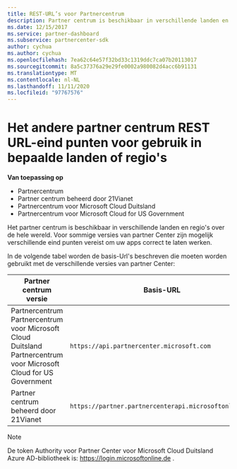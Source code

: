 ```yaml
---
title: REST-URL’s voor Partnercentrum
description: Partner centrum is beschikbaar in verschillende landen en regio's. Meer informatie over de eind punten van het partner centrum en basis REST-Url's die uw apps moeten gebruiken om correct te werken.
ms.date: 12/15/2017
ms.service: partner-dashboard
ms.subservice: partnercenter-sdk
author: cychua
ms.author: cychua
ms.openlocfilehash: 7ea62c64e57f32bd33c1319ddc7ca07b20113017
ms.sourcegitcommit: 8a5c37376a29e29fe0002a980082d4acc6b91131
ms.translationtype: MT
ms.contentlocale: nl-NL
ms.lasthandoff: 11/11/2020
ms.locfileid: "97767576"
---
```

# <a name="different-partner-center-rest-url-end-points-for-use-in-certain-countries-or-regions"></a>Het andere partner centrum REST URL-eind punten voor gebruik in bepaalde landen of regio's

**Van toepassing op**

- Partnercentrum
- Partner centrum beheerd door 21Vianet
- Partnercentrum voor Microsoft Cloud Duitsland
- Partnercentrum voor Microsoft Cloud for US Government

Het partner centrum is beschikbaar in verschillende landen en regio's over de hele wereld. Voor sommige versies van partner Center zijn mogelijk verschillende eind punten vereist om uw apps correct te laten werken.

In de volgende tabel worden de basis-Url's beschreven die moeten worden gebruikt met de verschillende versies van partner Center:

| Partner centrum versie  | Basis-URL  |
|---------|---------|
|Partnercentrum</br>Partnercentrum voor Microsoft Cloud Duitsland</br>Partnercentrum voor Microsoft Cloud for US Government     | `https://api.partnercenter.microsoft.com`        |
|Partner centrum beheerd door 21Vianet  |  `https://partner.partnercenterapi.microsoftonline.cn`       |

>[!NOTE]
>De token Authority voor Partner Center voor Microsoft Cloud Duitsland Azure AD-bibliotheek is: https://login.microsoftonline.de .
